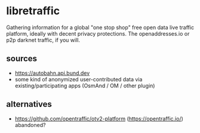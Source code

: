 # libretraffic

Gathering information for a global "one stop shop" free open data live traffic platform, ideally with decent privacy protections. The openaddresses.io or p2p darknet traffic, if you will.

## sources

- https://autobahn.api.bund.dev
- some kind of anonymized user-contributed data via existing/participating apps (OsmAnd / OM / other plugin)

## alternatives

- https://github.com/opentraffic/otv2-platform (https://opentraffic.io/) abandoned?
